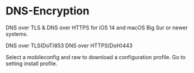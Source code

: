 # DNS-Encryption
DNS over TLS &amp; DNS over HTTPS for iOS 14 and macOS Big Sur or newer systems.

DNS over TLS(DoT)853 DNS over HTTPS(DoH)443

Select a mobileconfig and raw to download a configuration profile.
Go to setting install profile.
